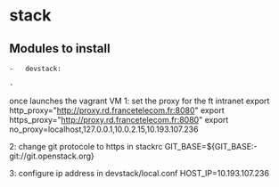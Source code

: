 stack
=====

Modules to install
--------

    -   devstack:
    
    -   


once launches the vagrant VM
1: set the proxy for the ft intranet
	export http_proxy="http://proxy.rd.francetelecom.fr:8080"
	export https_proxy="http://proxy.rd.francetelecom.fr:8080"
	export no_proxy=localhost,127.0.0.1,10.0.2.15,10.193.107.236

2: change git protocole to https in stackrc
	GIT_BASE=${GIT_BASE:-git://git.openstack.org}

3: configure ip address in devstack/local.conf
	HOST_IP=10.193.107.236

